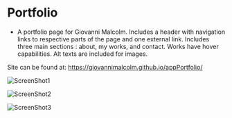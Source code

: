 # Portfolio

* A portfolio page for Giovanni Malcolm. Includes a header with navigation links to respective parts of the page and one external link. Includes three main sections : about, my works, and contact. Works have hover capabilities. Alt texts are included for images. 

Site can be found at: https://giovannimalcolm.github.io/appPortfolio/

![ScreenShot1](https://github.com/giovannimalcolm/appPortfolio/blob/main/assets/images/Screen%20Shot%202021-09-15%20at%204.03.47%20PM.png?raw=true)

![ScreenShot2](https://github.com/giovannimalcolm/appPortfolio/blob/main/assets/images/Screen%20Shot%202021-09-15%20at%204.03.57%20PM.png?raw=true)

![ScreenShot3](https://github.com/giovannimalcolm/appPortfolio/blob/main/assets/images/Screen%20Shot%202021-09-15%20at%204.04.04%20PM.png?raw=true)

